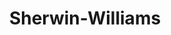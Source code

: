 ---
title: "Sherwin-Williams"
url: /portland/sherwin-williams-southwest-poplar-lane/
shop: paint
---